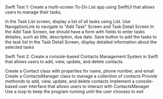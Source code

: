 Swift Test 1:
Create a multi-screen To-Do List app using SwiftUI that allows users to manage their tasks.

In the Task List screen, display a list of all tasks using List.
Use NavigationLink to navigate to "Add Task" Screen and Task Detail Screen
In the Add Task Screen, we should have a form with fields to enter tasks detailes, such as title, description, due date.
Save button to add the tasks to the task list
In the Task Detail Screen, display detailed information about the selected tasks






Swift Test 2:
Create a console-based Contacts Management System in Swift that allows users to add, view, update, and delete contacts.

Create a Contact class with properties for name, phone number, and email
Create a ContactsManager class to manage a collection of contacts
Provide methonds to add, view, update, and delete contacts
Implement a console-based user interface that allows users to interact with ContactsManager
Use a loop to keep the program running until the user chooses to exit
